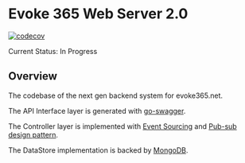 # Evoke 365 Web Server 2.0

[![codecov](https://codecov.io/gh/evoke365/webserver/branch/master/graph/badge.svg?token=P63AVPT88Z)](https://codecov.io/gh/evoke365/webserver)

Current Status: In Progress

## Overview

The codebase of the next gen backend system for evoke365.net.

The API Interface layer is generated with [go-swagger](https://github.com/go-swagger/go-swagger).

The Controller layer is implemented with [Event Sourcing](https://www.martinfowler.com/eaaDev/EventSourcing.html) and [Pub-sub design pattern](https://en.wikipedia.org/wiki/Publish%E2%80%93subscribe_pattern).

The DataStore implementation is backed by [MongoDB](https://www.mongodb.com/).

